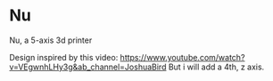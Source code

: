 # Nu
Nu, a 5-axis 3d printer

Design inspired by this video: https://www.youtube.com/watch?v=VEgwnhLHy3g&ab_channel=JoshuaBird
But i will add a 4th, z axis.
